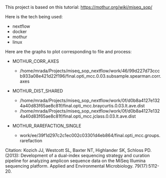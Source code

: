 This project is based on this tutorial: https://mothur.org/wiki/miseq_sop/

Here is the tech being used:
- nextflow
- docker
- mothur
- linux

Here are the graphs to plot corresponding to file and process:
- MOTHUR_CORR_AXES
    - /home/mrada/Projects/miseq_sop_nextflow/work/46/99d227d73cccb933a08e421d22f196/final.opti_mcc.0.03.subsample.spearman.corr.axes

- MOTHUR_DIST_SHARED
    - /home/mrada/Projects/miseq_sop_nextflow/work/0f/d0b8a4127e1324a40d83f65ae8c81f/final.opti_mcc.braycurtis.0.03.lt.ave.dist
    - /home/mrada/Projects/miseq_sop_nextflow/work/0f/d0b8a4127e1324a40d83f65ae8c81f/final.opti_mcc.jclass.0.03.lt.ave.dist

- MOTHUR_RAREFACTION_SINGLE
    - work/ee/39f1d297c2c1ec002c03301d4eb864/final.opti_mcc.groups.rarefaction

Citation:
Kozich JJ, Westcott SL, Baxter NT, Highlander SK, Schloss PD. (2013): Development of a dual-index sequencing strategy and curation pipeline for analyzing amplicon sequence data on the MiSeq Illumina sequencing platform. Applied and Environmental Microbiology. 79(17):5112-20.